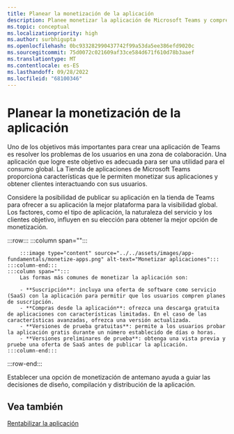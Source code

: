 ```yaml
---
title: Planear la monetización de la aplicación
description: Planee monetizar la aplicación de Microsoft Teams y comprender también las mejores opciones de monetización para la visibilidad global.
ms.topic: conceptual
ms.localizationpriority: high
ms.author: surbhigupta
ms.openlocfilehash: 0bc933282990437742f99a53da5ee386efd9020c
ms.sourcegitcommit: 75d0072c021609af33ce584d671f610d78b3aaef
ms.translationtype: MT
ms.contentlocale: es-ES
ms.lasthandoff: 09/28/2022
ms.locfileid: "68100346"
---
```

# <a name="plan-to-monetize-your-app"></a>Planear la monetización de la aplicación

Uno de los objetivos más importantes para crear una aplicación de Teams es resolver los problemas de los usuarios en una zona de colaboración. Una aplicación que logre este objetivo es adecuada para ser una utilidad para el consumo global. La Tienda de aplicaciones de Microsoft Teams proporciona características que le permiten monetizar sus aplicaciones y obtener clientes interactuando con sus usuarios.

Considere la posibilidad de publicar su aplicación en la tienda de Teams para ofrecer a su aplicación la mejor plataforma para la visibilidad global. Los factores, como el tipo de aplicación, la naturaleza del servicio y los clientes objetivo, influyen en su elección para obtener la mejor opción de monetización.

:::row:::
    :::column span="":::

        :::image type="content" source="../../assets/images/app-fundamentals/monetize-apps.png" alt-text="Monetizar aplicaciones":::
    :::column-end:::
    :::column span="":::
        Las formas más comunes de monetizar la aplicación son:

        - **Suscripción**: incluya una oferta de software como servicio (SaaS) con la aplicación para permitir que los usuarios compren planes de suscripción.
        - **Compras desde la aplicación**: ofrezca una descarga gratuita de aplicaciones con características limitadas. En el caso de las características avanzadas, ofrezca una versión actualizada.
        - **Versiones de prueba gratuitas**: permite a los usuarios probar la aplicación gratis durante un número establecido de días o horas.
        - **Versiones preliminares de prueba**: obtenga una vista previa y pruebe una oferta de SaaS antes de publicar la aplicación.
    :::column-end:::
:::row-end:::

<!--
In addition to these features, Teams store also lets you:

- **Free trials**: Offer your app to users for a time-limited usage, so that users can try the app features for a set number of days or times.
- **Test preview**: Preview and test a SaaS offer before you publish your app.-->

Establecer una opción de monetización de antemano ayuda a guiar las decisiones de diseño, compilación y distribución de la aplicación.

## <a name="see-also"></a>Vea también

[Rentabilizar la aplicación](../deploy-and-publish/appsource/prepare/monetize-overview.md)

